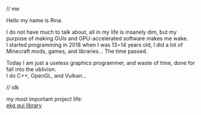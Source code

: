 //  me

Hello my name is Rina.

I do not have much to talk about, all in my life is insanely dim, but my purpose of making GUIs and GPU-accelerated software makes me wake.  
I started programming in 2018 when I was 13~14 years old, I did a lot of Minecraft mods, games, and libraries... The time passed.

Today I am just a useless graphics programmer, and waste of time, done for fall into the oblivion.  
I do C++, OpenGL, and Vulkan...

// idk

my most important project life:  
[ekg gui library](https://github.com/vokegpu/ekg-ui-library)

